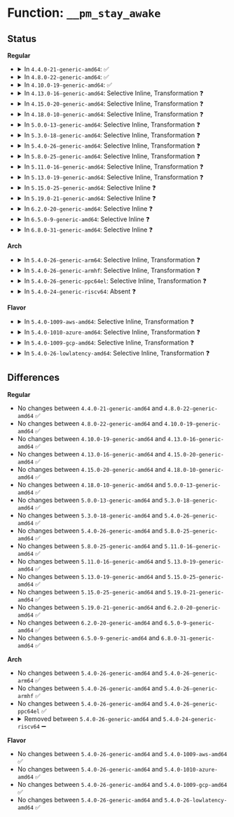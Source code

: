 # Function: <code>__pm_stay_awake</code>

## Status
<b>Regular</b>
<ul>
<li>
<details>
<summary>In <code>4.4.0-21-generic-amd64</code>: ✅</summary>

```c
void __pm_stay_awake(struct wakeup_source * ws)
```

```json
{
  "name": "__pm_stay_awake",
  "collision_type": "Unique Global",
  "inline_type": "No",
  "funcs": [
    {
      "addr": 18446744071584463760,
      "name": "__pm_stay_awake",
      "external": true,
      "loc": "drivers/base/power/wakeup.c:569",
      "file": "drivers/base/power/wakeup.c",
      "inline": "seen, unknown",
      "caller_inline": [],
      "caller_func": [
        "kernel/power/wakelock.c:pm_wake_lock",
        "fs/eventpoll.c:ep_send_events_proc",
        "fs/eventpoll.c:ep_send_events_proc",
        "fs/eventpoll.c:ep_send_events_proc",
        "fs/eventpoll.c:ep_poll_callback",
        "fs/eventpoll.c:ep_poll_callback",
        "fs/eventpoll.c:ep_scan_ready_list",
        "fs/eventpoll.c:SyS_epoll_ctl",
        "fs/eventpoll.c:SyS_epoll_ctl",
        "drivers/base/power/wakeup.c:pm_stay_awake"
      ]
    }
  ],
  "symbols": [
    {
      "addr": 18446744071584463760,
      "name": "__pm_stay_awake",
      "section": ".text",
      "bind": "STB_GLOBAL",
      "size": 81
    }
  ]
}
```
</details>
</li>
<li>
<details>
<summary>In <code>4.8.0-22-generic-amd64</code>: ✅</summary>

```c
void __pm_stay_awake(struct wakeup_source * ws)
```

```json
{
  "name": "__pm_stay_awake",
  "collision_type": "Unique Global",
  "inline_type": "No",
  "funcs": [
    {
      "addr": 18446744071584800160,
      "name": "__pm_stay_awake",
      "external": true,
      "loc": "drivers/base/power/wakeup.c:567",
      "file": "drivers/base/power/wakeup.c",
      "inline": "seen, unknown",
      "caller_inline": [],
      "caller_func": [
        "kernel/power/wakelock.c:pm_wake_lock",
        "fs/eventpoll.c:SyS_epoll_ctl",
        "fs/eventpoll.c:SyS_epoll_ctl",
        "fs/eventpoll.c:ep_send_events_proc",
        "fs/eventpoll.c:ep_send_events_proc",
        "fs/eventpoll.c:ep_send_events_proc",
        "fs/eventpoll.c:ep_poll_callback",
        "fs/eventpoll.c:ep_poll_callback",
        "drivers/base/power/wakeup.c:pm_stay_awake"
      ]
    }
  ],
  "symbols": [
    {
      "addr": 18446744071584800160,
      "name": "__pm_stay_awake",
      "section": ".text",
      "bind": "STB_GLOBAL",
      "size": 81
    }
  ]
}
```
</details>
</li>
<li>
<details>
<summary>In <code>4.10.0-19-generic-amd64</code>: ✅</summary>

```c
void __pm_stay_awake(struct wakeup_source * ws)
```

```json
{
  "name": "__pm_stay_awake",
  "collision_type": "Unique Global",
  "inline_type": "No",
  "funcs": [
    {
      "addr": 18446744071584992112,
      "name": "__pm_stay_awake",
      "external": true,
      "loc": "drivers/base/power/wakeup.c:567",
      "file": "drivers/base/power/wakeup.c",
      "inline": "seen, unknown",
      "caller_inline": [],
      "caller_func": [
        "kernel/power/wakelock.c:pm_wake_lock",
        "fs/eventpoll.c:SyS_epoll_ctl",
        "fs/eventpoll.c:SyS_epoll_ctl",
        "fs/eventpoll.c:ep_send_events_proc",
        "fs/eventpoll.c:ep_send_events_proc",
        "fs/eventpoll.c:ep_send_events_proc",
        "fs/eventpoll.c:ep_poll_callback",
        "fs/eventpoll.c:ep_poll_callback",
        "drivers/base/power/wakeup.c:pm_stay_awake"
      ]
    }
  ],
  "symbols": [
    {
      "addr": 18446744071584992112,
      "name": "__pm_stay_awake",
      "section": ".text",
      "bind": "STB_GLOBAL",
      "size": 81
    }
  ]
}
```
</details>
</li>
<li>
<details>
<summary>In <code>4.13.0-16-generic-amd64</code>: Selective Inline, Transformation ❓</summary>

```c
void __pm_stay_awake(struct wakeup_source * ws)
```

```json
{
  "name": "__pm_stay_awake",
  "collision_type": "Unique Global",
  "inline_type": "Selective",
  "funcs": [
    {
      "addr": 18446744071585078544,
      "name": "__pm_stay_awake",
      "external": true,
      "loc": "drivers/base/power/wakeup.c:567",
      "file": "drivers/base/power/wakeup.c",
      "inline": "not declared, inlined",
      "caller_inline": [],
      "caller_func": [
        "kernel/power/wakelock.c:pm_wake_lock",
        "fs/eventpoll.c:SyS_epoll_ctl",
        "fs/eventpoll.c:SyS_epoll_ctl",
        "fs/eventpoll.c:ep_send_events_proc",
        "fs/eventpoll.c:ep_send_events_proc",
        "fs/eventpoll.c:ep_send_events_proc",
        "fs/eventpoll.c:ep_poll_callback",
        "fs/eventpoll.c:ep_poll_callback"
      ]
    }
  ],
  "symbols": [
    {
      "addr": 18446744071585078544,
      "name": "__pm_stay_awake.part.12",
      "section": ".text",
      "bind": "STB_LOCAL",
      "size": 77
    },
    {
      "addr": 18446744071585078624,
      "name": "__pm_stay_awake",
      "section": ".text",
      "bind": "STB_GLOBAL",
      "size": 23
    }
  ]
}
```
</details>
</li>
<li>
<details>
<summary>In <code>4.15.0-20-generic-amd64</code>: Selective Inline, Transformation ❓</summary>

```c
void __pm_stay_awake(struct wakeup_source * ws)
```

```json
{
  "name": "__pm_stay_awake",
  "collision_type": "Unique Global",
  "inline_type": "Selective",
  "funcs": [
    {
      "addr": 18446744071585501888,
      "name": "__pm_stay_awake",
      "external": true,
      "loc": "drivers/base/power/wakeup.c:568",
      "file": "drivers/base/power/wakeup.c",
      "inline": "not declared, inlined",
      "caller_inline": [],
      "caller_func": [
        "kernel/power/wakelock.c:pm_wake_lock",
        "fs/eventpoll.c:SyS_epoll_ctl",
        "fs/eventpoll.c:SyS_epoll_ctl",
        "fs/eventpoll.c:ep_send_events_proc",
        "fs/eventpoll.c:ep_send_events_proc",
        "fs/eventpoll.c:ep_send_events_proc",
        "fs/eventpoll.c:ep_poll_callback",
        "fs/eventpoll.c:ep_poll_callback"
      ]
    }
  ],
  "symbols": [
    {
      "addr": 18446744071585501888,
      "name": "__pm_stay_awake.part.13",
      "section": ".text",
      "bind": "STB_LOCAL",
      "size": 77
    },
    {
      "addr": 18446744071585501968,
      "name": "__pm_stay_awake",
      "section": ".text",
      "bind": "STB_GLOBAL",
      "size": 23
    }
  ]
}
```
</details>
</li>
<li>
<details>
<summary>In <code>4.18.0-10-generic-amd64</code>: Selective Inline, Transformation ❓</summary>

```c
void __pm_stay_awake(struct wakeup_source * ws)
```

```json
{
  "name": "__pm_stay_awake",
  "collision_type": "Unique Global",
  "inline_type": "Selective",
  "funcs": [
    {
      "addr": 18446744071585746864,
      "name": "__pm_stay_awake",
      "external": true,
      "loc": "drivers/base/power/wakeup.c:567",
      "file": "drivers/base/power/wakeup.c",
      "inline": "not declared, inlined",
      "caller_inline": [],
      "caller_func": [
        "kernel/power/wakelock.c:pm_wake_lock",
        "fs/eventpoll.c:ep_send_events_proc",
        "fs/eventpoll.c:ep_send_events_proc",
        "fs/eventpoll.c:ep_send_events_proc",
        "fs/eventpoll.c:ep_modify",
        "fs/eventpoll.c:ep_insert",
        "fs/eventpoll.c:ep_poll_callback",
        "fs/eventpoll.c:ep_poll_callback"
      ]
    }
  ],
  "symbols": [
    {
      "addr": 18446744071585746864,
      "name": "__pm_stay_awake.part.17",
      "section": ".text",
      "bind": "STB_LOCAL",
      "size": 77
    },
    {
      "addr": 18446744071585746944,
      "name": "__pm_stay_awake",
      "section": ".text",
      "bind": "STB_GLOBAL",
      "size": 22
    }
  ]
}
```
</details>
</li>
<li>
<details>
<summary>In <code>5.0.0-13-generic-amd64</code>: Selective Inline, Transformation ❓</summary>

```c
void __pm_stay_awake(struct wakeup_source * ws)
```

```json
{
  "name": "__pm_stay_awake",
  "collision_type": "Unique Global",
  "inline_type": "Selective",
  "funcs": [
    {
      "addr": 18446744071585879632,
      "name": "__pm_stay_awake",
      "external": true,
      "loc": "drivers/base/power/wakeup.c:573",
      "file": "drivers/base/power/wakeup.c",
      "inline": "not declared, inlined",
      "caller_inline": [],
      "caller_func": [
        "kernel/power/wakelock.c:pm_wake_lock",
        "fs/eventpoll.c:ep_send_events_proc",
        "fs/eventpoll.c:ep_send_events_proc",
        "fs/eventpoll.c:ep_send_events_proc",
        "fs/eventpoll.c:ep_modify",
        "fs/eventpoll.c:ep_insert",
        "fs/eventpoll.c:ep_poll_callback",
        "fs/eventpoll.c:ep_poll_callback"
      ]
    }
  ],
  "symbols": [
    {
      "addr": 18446744071585879632,
      "name": "__pm_stay_awake.part.17",
      "section": ".text",
      "bind": "STB_LOCAL",
      "size": 77
    },
    {
      "addr": 18446744071585879712,
      "name": "__pm_stay_awake",
      "section": ".text",
      "bind": "STB_GLOBAL",
      "size": 22
    }
  ]
}
```
</details>
</li>
<li>
<details>
<summary>In <code>5.3.0-18-generic-amd64</code>: Selective Inline, Transformation ❓</summary>

```c
void __pm_stay_awake(struct wakeup_source * ws)
```

```json
{
  "name": "__pm_stay_awake",
  "collision_type": "Unique Global",
  "inline_type": "Selective",
  "funcs": [
    {
      "addr": 18446744071586116080,
      "name": "__pm_stay_awake",
      "external": true,
      "loc": "drivers/base/power/wakeup.c:557",
      "file": "drivers/base/power/wakeup.c",
      "inline": "not declared, inlined",
      "caller_inline": [],
      "caller_func": [
        "kernel/power/wakelock.c:pm_wake_lock",
        "fs/eventpoll.c:__ia32_sys_epoll_ctl",
        "fs/eventpoll.c:__x64_sys_epoll_ctl",
        "fs/eventpoll.c:ep_send_events_proc",
        "fs/eventpoll.c:ep_send_events_proc",
        "fs/eventpoll.c:ep_send_events_proc",
        "fs/eventpoll.c:ep_insert",
        "fs/eventpoll.c:ep_poll_callback",
        "fs/eventpoll.c:ep_poll_callback"
      ]
    }
  ],
  "symbols": [
    {
      "addr": 18446744071586116080,
      "name": "__pm_stay_awake.part.0",
      "section": ".text",
      "bind": "STB_LOCAL",
      "size": 77
    },
    {
      "addr": 18446744071586116160,
      "name": "__pm_stay_awake",
      "section": ".text",
      "bind": "STB_GLOBAL",
      "size": 22
    }
  ]
}
```
</details>
</li>
<li>
<details>
<summary>In <code>5.4.0-26-generic-amd64</code>: Selective Inline, Transformation ❓</summary>

```c
void __pm_stay_awake(struct wakeup_source * ws)
```

```json
{
  "name": "__pm_stay_awake",
  "collision_type": "Unique Global",
  "inline_type": "Selective",
  "funcs": [
    {
      "addr": 18446744071586263888,
      "name": "__pm_stay_awake",
      "external": true,
      "loc": "drivers/base/power/wakeup.c:577",
      "file": "drivers/base/power/wakeup.c",
      "inline": "not declared, inlined",
      "caller_inline": [],
      "caller_func": [
        "kernel/power/wakelock.c:pm_wake_lock",
        "fs/eventpoll.c:__ia32_sys_epoll_ctl",
        "fs/eventpoll.c:__x64_sys_epoll_ctl",
        "fs/eventpoll.c:ep_send_events_proc",
        "fs/eventpoll.c:ep_send_events_proc",
        "fs/eventpoll.c:ep_send_events_proc",
        "fs/eventpoll.c:ep_insert",
        "fs/eventpoll.c:ep_poll_callback",
        "fs/eventpoll.c:ep_poll_callback"
      ]
    }
  ],
  "symbols": [
    {
      "addr": 18446744071586263888,
      "name": "__pm_stay_awake.part.0",
      "section": ".text",
      "bind": "STB_LOCAL",
      "size": 77
    },
    {
      "addr": 18446744071586263968,
      "name": "__pm_stay_awake",
      "section": ".text",
      "bind": "STB_GLOBAL",
      "size": 22
    }
  ]
}
```
</details>
</li>
<li>
<details>
<summary>In <code>5.8.0-25-generic-amd64</code>: Selective Inline, Transformation ❓</summary>

```c
void __pm_stay_awake(struct wakeup_source * ws)
```

```json
{
  "name": "__pm_stay_awake",
  "collision_type": "Unique Global",
  "inline_type": "Selective",
  "funcs": [
    {
      "addr": 18446744071587033392,
      "name": "__pm_stay_awake",
      "external": true,
      "loc": "drivers/base/power/wakeup.c:636",
      "file": "drivers/base/power/wakeup.c",
      "inline": "not declared, inlined",
      "caller_inline": [],
      "caller_func": [
        "kernel/power/wakelock.c:pm_wake_lock",
        "fs/eventpoll.c:ep_send_events_proc",
        "fs/eventpoll.c:ep_send_events_proc",
        "fs/eventpoll.c:ep_send_events_proc",
        "fs/eventpoll.c:ep_modify",
        "fs/eventpoll.c:ep_insert",
        "fs/eventpoll.c:ep_poll_callback"
      ]
    }
  ],
  "symbols": [
    {
      "addr": 18446744071587033392,
      "name": "__pm_stay_awake.part.0",
      "section": ".text",
      "bind": "STB_LOCAL",
      "size": 111
    },
    {
      "addr": 18446744071587033504,
      "name": "__pm_stay_awake",
      "section": ".text",
      "bind": "STB_GLOBAL",
      "size": 22
    }
  ]
}
```
</details>
</li>
<li>
<details>
<summary>In <code>5.11.0-16-generic-amd64</code>: Selective Inline, Transformation ❓</summary>

```c
void __pm_stay_awake(struct wakeup_source * ws)
```

```json
{
  "name": "__pm_stay_awake",
  "collision_type": "Unique Global",
  "inline_type": "Selective",
  "funcs": [
    {
      "addr": 18446744071587116848,
      "name": "__pm_stay_awake",
      "external": true,
      "loc": "drivers/base/power/wakeup.c:636",
      "file": "drivers/base/power/wakeup.c",
      "inline": "not declared, inlined",
      "caller_inline": [],
      "caller_func": [
        "kernel/power/wakelock.c:pm_wake_lock",
        "fs/eventpoll.c:ep_send_events",
        "fs/eventpoll.c:ep_send_events",
        "fs/eventpoll.c:ep_send_events",
        "fs/eventpoll.c:ep_modify",
        "fs/eventpoll.c:ep_insert",
        "fs/eventpoll.c:ep_poll_callback",
        "fs/eventpoll.c:ep_done_scan"
      ]
    }
  ],
  "symbols": [
    {
      "addr": 18446744071587116848,
      "name": "__pm_stay_awake.part.0",
      "section": ".text",
      "bind": "STB_LOCAL",
      "size": 111
    },
    {
      "addr": 18446744071587116960,
      "name": "__pm_stay_awake",
      "section": ".text",
      "bind": "STB_GLOBAL",
      "size": 22
    }
  ]
}
```
</details>
</li>
<li>
<details>
<summary>In <code>5.13.0-19-generic-amd64</code>: Selective Inline, Transformation ❓</summary>

```c
void __pm_stay_awake(struct wakeup_source * ws)
```

```json
{
  "name": "__pm_stay_awake",
  "collision_type": "Unique Global",
  "inline_type": "Selective",
  "funcs": [
    {
      "addr": 18446744071587002608,
      "name": "__pm_stay_awake",
      "external": true,
      "loc": "drivers/base/power/wakeup.c:637",
      "file": "drivers/base/power/wakeup.c",
      "inline": "not declared, inlined",
      "caller_inline": [],
      "caller_func": [
        "kernel/power/wakelock.c:pm_wake_lock",
        "fs/eventpoll.c:do_epoll_ctl",
        "fs/eventpoll.c:ep_send_events",
        "fs/eventpoll.c:ep_send_events",
        "fs/eventpoll.c:ep_send_events",
        "fs/eventpoll.c:ep_insert",
        "fs/eventpoll.c:ep_poll_callback",
        "fs/eventpoll.c:ep_done_scan"
      ]
    }
  ],
  "symbols": [
    {
      "addr": 18446744071587002608,
      "name": "__pm_stay_awake.part.0",
      "section": ".text",
      "bind": "STB_LOCAL",
      "size": 111
    },
    {
      "addr": 18446744071587002720,
      "name": "__pm_stay_awake",
      "section": ".text",
      "bind": "STB_GLOBAL",
      "size": 22
    }
  ]
}
```
</details>
</li>
<li>
<details>
<summary>In <code>5.15.0-25-generic-amd64</code>: Selective Inline ❓</summary>

```c
void __pm_stay_awake(struct wakeup_source * ws)
```

```json
{
  "name": "__pm_stay_awake",
  "collision_type": "Unique Global",
  "inline_type": "Selective",
  "funcs": [
    {
      "addr": 18446744071587569011,
      "name": "__pm_stay_awake",
      "external": true,
      "loc": "drivers/base/power/wakeup.c:638",
      "file": "drivers/base/power/wakeup.c",
      "inline": "not declared, inlined",
      "caller_inline": [],
      "caller_func": [
        "kernel/power/wakelock.c:pm_wake_lock",
        "fs/eventpoll.c:do_epoll_ctl",
        "fs/eventpoll.c:ep_send_events",
        "fs/eventpoll.c:ep_send_events",
        "fs/eventpoll.c:ep_send_events",
        "fs/eventpoll.c:ep_insert",
        "fs/eventpoll.c:ep_poll_callback",
        "fs/eventpoll.c:ep_done_scan"
      ]
    }
  ],
  "symbols": [
    {
      "addr": 18446744071587569456,
      "name": "__pm_stay_awake",
      "section": ".text",
      "bind": "STB_GLOBAL",
      "size": 83
    }
  ]
}
```
</details>
</li>
<li>
<details>
<summary>In <code>5.19.0-21-generic-amd64</code>: Selective Inline ❓</summary>

```c
void __pm_stay_awake(struct wakeup_source * ws)
```

```json
{
  "name": "__pm_stay_awake",
  "collision_type": "Unique Global",
  "inline_type": "Selective",
  "funcs": [
    {
      "addr": 18446744071588904279,
      "name": "__pm_stay_awake",
      "external": true,
      "loc": "drivers/base/power/wakeup.c:638",
      "file": "drivers/base/power/wakeup.c",
      "inline": "not declared, inlined",
      "caller_inline": [],
      "caller_func": [
        "kernel/power/wakelock.c:pm_wake_lock",
        "fs/eventpoll.c:do_epoll_ctl",
        "fs/eventpoll.c:ep_send_events",
        "fs/eventpoll.c:ep_send_events",
        "fs/eventpoll.c:ep_send_events",
        "fs/eventpoll.c:ep_insert",
        "fs/eventpoll.c:ep_poll_callback",
        "fs/eventpoll.c:ep_done_scan"
      ]
    }
  ],
  "symbols": [
    {
      "addr": 18446744071588904768,
      "name": "__pm_stay_awake",
      "section": ".text",
      "bind": "STB_GLOBAL",
      "size": 103
    }
  ]
}
```
</details>
</li>
<li>
<details>
<summary>In <code>6.2.0-20-generic-amd64</code>: Selective Inline ❓</summary>

```c
void __pm_stay_awake(struct wakeup_source * ws)
```

```json
{
  "name": "__pm_stay_awake",
  "collision_type": "Unique Global",
  "inline_type": "Selective",
  "funcs": [
    {
      "addr": 18446744071590415943,
      "name": "__pm_stay_awake",
      "external": true,
      "loc": "drivers/base/power/wakeup.c:608",
      "file": "drivers/base/power/wakeup.c",
      "inline": "not declared, inlined",
      "caller_inline": [],
      "caller_func": [
        "kernel/power/wakelock.c:pm_wake_lock",
        "fs/eventpoll.c:do_epoll_ctl",
        "fs/eventpoll.c:ep_send_events",
        "fs/eventpoll.c:ep_send_events",
        "fs/eventpoll.c:ep_send_events",
        "fs/eventpoll.c:ep_insert",
        "fs/eventpoll.c:ep_poll_callback",
        "fs/eventpoll.c:ep_done_scan"
      ]
    }
  ],
  "symbols": [
    {
      "addr": 18446744071590416496,
      "name": "__pm_stay_awake",
      "section": ".text",
      "bind": "STB_GLOBAL",
      "size": 103
    }
  ]
}
```
</details>
</li>
<li>
<details>
<summary>In <code>6.5.0-9-generic-amd64</code>: Selective Inline ❓</summary>

```c
void __pm_stay_awake(struct wakeup_source * ws)
```

```json
{
  "name": "__pm_stay_awake",
  "collision_type": "Unique Global",
  "inline_type": "Selective",
  "funcs": [
    {
      "addr": 18446744071590735463,
      "name": "__pm_stay_awake",
      "external": true,
      "loc": "drivers/base/power/wakeup.c:603",
      "file": "drivers/base/power/wakeup.c",
      "inline": "not declared, inlined",
      "caller_inline": [],
      "caller_func": [
        "kernel/power/wakelock.c:pm_wake_lock",
        "fs/eventpoll.c:do_epoll_ctl",
        "fs/eventpoll.c:ep_send_events",
        "fs/eventpoll.c:ep_send_events",
        "fs/eventpoll.c:ep_send_events",
        "fs/eventpoll.c:ep_insert",
        "fs/eventpoll.c:ep_poll_callback",
        "fs/eventpoll.c:ep_done_scan"
      ]
    }
  ],
  "symbols": [
    {
      "addr": 18446744071590736016,
      "name": "__pm_stay_awake",
      "section": ".text",
      "bind": "STB_GLOBAL",
      "size": 103
    }
  ]
}
```
</details>
</li>
<li>
<details>
<summary>In <code>6.8.0-31-generic-amd64</code>: Selective Inline ❓</summary>

```c
void __pm_stay_awake(struct wakeup_source * ws)
```

```json
{
  "name": "__pm_stay_awake",
  "collision_type": "Unique Global",
  "inline_type": "Selective",
  "funcs": [
    {
      "addr": 18446744071591097431,
      "name": "__pm_stay_awake",
      "external": true,
      "loc": "drivers/base/power/wakeup.c:603",
      "file": "drivers/base/power/wakeup.c",
      "inline": "not declared, inlined",
      "caller_inline": [],
      "caller_func": [
        "kernel/power/wakelock.c:pm_wake_lock",
        "fs/eventpoll.c:do_epoll_ctl",
        "fs/eventpoll.c:ep_send_events",
        "fs/eventpoll.c:ep_send_events",
        "fs/eventpoll.c:ep_send_events",
        "fs/eventpoll.c:ep_insert",
        "fs/eventpoll.c:ep_poll_callback",
        "fs/eventpoll.c:ep_done_scan"
      ]
    }
  ],
  "symbols": [
    {
      "addr": 18446744071591097984,
      "name": "__pm_stay_awake",
      "section": ".text",
      "bind": "STB_GLOBAL",
      "size": 103
    }
  ]
}
```
</details>
</li>
</ul>
<b>Arch</b>
<ul>
<li>
<details>
<summary>In <code>5.4.0-26-generic-arm64</code>: Selective Inline, Transformation ❓</summary>

```c
void __pm_stay_awake(struct wakeup_source * ws)
```

```json
{
  "name": "__pm_stay_awake",
  "collision_type": "Unique Global",
  "inline_type": "Selective",
  "funcs": [
    {
      "addr": 18446603336499085872,
      "name": "__pm_stay_awake",
      "external": true,
      "loc": "drivers/base/power/wakeup.c:577",
      "file": "drivers/base/power/wakeup.c",
      "inline": "not declared, inlined",
      "caller_inline": [],
      "caller_func": [
        "kernel/power/wakelock.c:pm_wake_lock",
        "fs/eventpoll.c:__do_sys_epoll_ctl",
        "fs/eventpoll.c:ep_send_events_proc",
        "fs/eventpoll.c:ep_send_events_proc",
        "fs/eventpoll.c:ep_send_events_proc",
        "fs/eventpoll.c:ep_poll_callback",
        "fs/eventpoll.c:ep_poll_callback"
      ]
    }
  ],
  "symbols": [
    {
      "addr": 18446603336499085872,
      "name": "__pm_stay_awake.part.0",
      "section": ".text",
      "bind": "STB_LOCAL",
      "size": 180
    },
    {
      "addr": 18446603336499086056,
      "name": "__pm_stay_awake",
      "section": ".text",
      "bind": "STB_GLOBAL",
      "size": 48
    }
  ]
}
```
</details>
</li>
<li>
<details>
<summary>In <code>5.4.0-26-generic-armhf</code>: Selective Inline, Transformation ❓</summary>

```c
void __pm_stay_awake(struct wakeup_source * ws)
```

```json
{
  "name": "__pm_stay_awake",
  "collision_type": "Unique Global",
  "inline_type": "Selective",
  "funcs": [
    {
      "addr": 3231638368,
      "name": "__pm_stay_awake",
      "external": true,
      "loc": "drivers/base/power/wakeup.c:577",
      "file": "drivers/base/power/wakeup.c",
      "inline": "not declared, inlined",
      "caller_inline": [],
      "caller_func": [
        "kernel/power/wakelock.c:pm_wake_lock",
        "fs/eventpoll.c:__do_sys_epoll_ctl",
        "fs/eventpoll.c:ep_send_events_proc",
        "fs/eventpoll.c:ep_send_events_proc",
        "fs/eventpoll.c:ep_send_events_proc",
        "fs/eventpoll.c:ep_insert",
        "fs/eventpoll.c:ep_poll_callback",
        "fs/eventpoll.c:ep_poll_callback"
      ]
    }
  ],
  "symbols": [
    {
      "addr": 3231638368,
      "name": "__pm_stay_awake.part.0",
      "section": ".text",
      "bind": "STB_LOCAL",
      "size": 84
    },
    {
      "addr": 3231638452,
      "name": "__pm_stay_awake",
      "section": ".text",
      "bind": "STB_GLOBAL",
      "size": 36
    }
  ]
}
```
</details>
</li>
<li>
<details>
<summary>In <code>5.4.0-26-generic-ppc64el</code>: Selective Inline, Transformation ❓</summary>

```c
void __pm_stay_awake(struct wakeup_source * ws)
```

```json
{
  "name": "__pm_stay_awake",
  "collision_type": "Unique Global",
  "inline_type": "Selective",
  "funcs": [
    {
      "addr": 13835058055292267504,
      "name": "__pm_stay_awake",
      "external": true,
      "loc": "drivers/base/power/wakeup.c:577",
      "file": "drivers/base/power/wakeup.c",
      "inline": "not declared, inlined",
      "caller_inline": [],
      "caller_func": [
        "kernel/power/wakelock.c:pm_wake_lock",
        "fs/eventpoll.c:__se_sys_epoll_ctl",
        "fs/eventpoll.c:ep_send_events_proc",
        "fs/eventpoll.c:ep_send_events_proc",
        "fs/eventpoll.c:ep_send_events_proc",
        "fs/eventpoll.c:ep_poll_callback",
        "fs/eventpoll.c:ep_poll_callback"
      ]
    }
  ],
  "symbols": [
    {
      "addr": 13835058055292267504,
      "name": "__pm_stay_awake.part.0",
      "section": ".text",
      "bind": "STB_LOCAL",
      "size": 140
    },
    {
      "addr": 13835058055292267648,
      "name": "__pm_stay_awake",
      "section": ".text",
      "bind": "STB_GLOBAL",
      "size": 28
    }
  ]
}
```
</details>
</li>
<li>
<details>
<summary>In <code>5.4.0-24-generic-riscv64</code>: Absent ❓</summary>

```json
{
  "name": "__pm_stay_awake",
  "collision_type": "Unique Static",
  "inline_type": "Full",
  "funcs": [
    {
      "addr": 0,
      "name": "__pm_stay_awake",
      "external": false,
      "loc": "include/linux/pm_wakeup.h:170",
      "file": "fs/eventpoll.c",
      "inline": "declared, inlined",
      "caller_inline": [],
      "caller_func": []
    }
  ],
  "symbols": []
}
```
</details>
</li>
</ul>
<b>Flavor</b>
<ul>
<li>
<details>
<summary>In <code>5.4.0-1009-aws-amd64</code>: Selective Inline, Transformation ❓</summary>

```c
void __pm_stay_awake(struct wakeup_source * ws)
```

```json
{
  "name": "__pm_stay_awake",
  "collision_type": "Unique Global",
  "inline_type": "Selective",
  "funcs": [
    {
      "addr": 18446744071586027200,
      "name": "__pm_stay_awake",
      "external": true,
      "loc": "drivers/base/power/wakeup.c:577",
      "file": "drivers/base/power/wakeup.c",
      "inline": "not declared, inlined",
      "caller_inline": [],
      "caller_func": [
        "kernel/power/wakelock.c:pm_wake_lock",
        "fs/eventpoll.c:__ia32_sys_epoll_ctl",
        "fs/eventpoll.c:__x64_sys_epoll_ctl",
        "fs/eventpoll.c:ep_send_events_proc",
        "fs/eventpoll.c:ep_send_events_proc",
        "fs/eventpoll.c:ep_send_events_proc",
        "fs/eventpoll.c:ep_insert",
        "fs/eventpoll.c:ep_poll_callback",
        "fs/eventpoll.c:ep_poll_callback"
      ]
    }
  ],
  "symbols": [
    {
      "addr": 18446744071586027200,
      "name": "__pm_stay_awake.part.0",
      "section": ".text",
      "bind": "STB_LOCAL",
      "size": 77
    },
    {
      "addr": 18446744071586027280,
      "name": "__pm_stay_awake",
      "section": ".text",
      "bind": "STB_GLOBAL",
      "size": 22
    }
  ]
}
```
</details>
</li>
<li>
<details>
<summary>In <code>5.4.0-1010-azure-amd64</code>: Selective Inline, Transformation ❓</summary>

```c
void __pm_stay_awake(struct wakeup_source * ws)
```

```json
{
  "name": "__pm_stay_awake",
  "collision_type": "Unique Global",
  "inline_type": "Selective",
  "funcs": [
    {
      "addr": 18446744071585873168,
      "name": "__pm_stay_awake",
      "external": true,
      "loc": "drivers/base/power/wakeup.c:577",
      "file": "drivers/base/power/wakeup.c",
      "inline": "not declared, inlined",
      "caller_inline": [],
      "caller_func": [
        "kernel/power/wakelock.c:pm_wake_lock",
        "fs/eventpoll.c:__ia32_sys_epoll_ctl",
        "fs/eventpoll.c:__x64_sys_epoll_ctl",
        "fs/eventpoll.c:ep_send_events_proc",
        "fs/eventpoll.c:ep_send_events_proc",
        "fs/eventpoll.c:ep_send_events_proc",
        "fs/eventpoll.c:ep_insert",
        "fs/eventpoll.c:ep_poll_callback",
        "fs/eventpoll.c:ep_poll_callback"
      ]
    }
  ],
  "symbols": [
    {
      "addr": 18446744071585873168,
      "name": "__pm_stay_awake.part.0",
      "section": ".text",
      "bind": "STB_LOCAL",
      "size": 77
    },
    {
      "addr": 18446744071585873248,
      "name": "__pm_stay_awake",
      "section": ".text",
      "bind": "STB_GLOBAL",
      "size": 22
    }
  ]
}
```
</details>
</li>
<li>
<details>
<summary>In <code>5.4.0-1009-gcp-amd64</code>: Selective Inline, Transformation ❓</summary>

```c
void __pm_stay_awake(struct wakeup_source * ws)
```

```json
{
  "name": "__pm_stay_awake",
  "collision_type": "Unique Global",
  "inline_type": "Selective",
  "funcs": [
    {
      "addr": 18446744071586213904,
      "name": "__pm_stay_awake",
      "external": true,
      "loc": "drivers/base/power/wakeup.c:577",
      "file": "drivers/base/power/wakeup.c",
      "inline": "not declared, inlined",
      "caller_inline": [],
      "caller_func": [
        "kernel/power/wakelock.c:pm_wake_lock",
        "fs/eventpoll.c:__ia32_sys_epoll_ctl",
        "fs/eventpoll.c:__x64_sys_epoll_ctl",
        "fs/eventpoll.c:ep_send_events_proc",
        "fs/eventpoll.c:ep_send_events_proc",
        "fs/eventpoll.c:ep_send_events_proc",
        "fs/eventpoll.c:ep_insert",
        "fs/eventpoll.c:ep_poll_callback",
        "fs/eventpoll.c:ep_poll_callback"
      ]
    }
  ],
  "symbols": [
    {
      "addr": 18446744071586213904,
      "name": "__pm_stay_awake.part.0",
      "section": ".text",
      "bind": "STB_LOCAL",
      "size": 77
    },
    {
      "addr": 18446744071586213984,
      "name": "__pm_stay_awake",
      "section": ".text",
      "bind": "STB_GLOBAL",
      "size": 22
    }
  ]
}
```
</details>
</li>
<li>
<details>
<summary>In <code>5.4.0-26-lowlatency-amd64</code>: Selective Inline, Transformation ❓</summary>

```c
void __pm_stay_awake(struct wakeup_source * ws)
```

```json
{
  "name": "__pm_stay_awake",
  "collision_type": "Unique Global",
  "inline_type": "Selective",
  "funcs": [
    {
      "addr": 18446744071586323040,
      "name": "__pm_stay_awake",
      "external": true,
      "loc": "drivers/base/power/wakeup.c:577",
      "file": "drivers/base/power/wakeup.c",
      "inline": "not declared, inlined",
      "caller_inline": [],
      "caller_func": [
        "kernel/power/wakelock.c:pm_wake_lock",
        "fs/eventpoll.c:__ia32_sys_epoll_ctl",
        "fs/eventpoll.c:__ia32_sys_epoll_ctl",
        "fs/eventpoll.c:__x64_sys_epoll_ctl",
        "fs/eventpoll.c:__x64_sys_epoll_ctl",
        "fs/eventpoll.c:ep_send_events_proc",
        "fs/eventpoll.c:ep_send_events_proc",
        "fs/eventpoll.c:ep_send_events_proc",
        "fs/eventpoll.c:ep_poll_callback",
        "fs/eventpoll.c:ep_poll_callback"
      ]
    }
  ],
  "symbols": [
    {
      "addr": 18446744071586323040,
      "name": "__pm_stay_awake.part.0",
      "section": ".text",
      "bind": "STB_LOCAL",
      "size": 77
    },
    {
      "addr": 18446744071586323120,
      "name": "__pm_stay_awake",
      "section": ".text",
      "bind": "STB_GLOBAL",
      "size": 22
    }
  ]
}
```
</details>
</li>
</ul>

## Differences
<b>Regular</b>
<ul>
<li>
No changes between <code>4.4.0-21-generic-amd64</code> and <code>4.8.0-22-generic-amd64</code> ✅
</li>
<li>
No changes between <code>4.8.0-22-generic-amd64</code> and <code>4.10.0-19-generic-amd64</code> ✅
</li>
<li>
No changes between <code>4.10.0-19-generic-amd64</code> and <code>4.13.0-16-generic-amd64</code> ✅
</li>
<li>
No changes between <code>4.13.0-16-generic-amd64</code> and <code>4.15.0-20-generic-amd64</code> ✅
</li>
<li>
No changes between <code>4.15.0-20-generic-amd64</code> and <code>4.18.0-10-generic-amd64</code> ✅
</li>
<li>
No changes between <code>4.18.0-10-generic-amd64</code> and <code>5.0.0-13-generic-amd64</code> ✅
</li>
<li>
No changes between <code>5.0.0-13-generic-amd64</code> and <code>5.3.0-18-generic-amd64</code> ✅
</li>
<li>
No changes between <code>5.3.0-18-generic-amd64</code> and <code>5.4.0-26-generic-amd64</code> ✅
</li>
<li>
No changes between <code>5.4.0-26-generic-amd64</code> and <code>5.8.0-25-generic-amd64</code> ✅
</li>
<li>
No changes between <code>5.8.0-25-generic-amd64</code> and <code>5.11.0-16-generic-amd64</code> ✅
</li>
<li>
No changes between <code>5.11.0-16-generic-amd64</code> and <code>5.13.0-19-generic-amd64</code> ✅
</li>
<li>
No changes between <code>5.13.0-19-generic-amd64</code> and <code>5.15.0-25-generic-amd64</code> ✅
</li>
<li>
No changes between <code>5.15.0-25-generic-amd64</code> and <code>5.19.0-21-generic-amd64</code> ✅
</li>
<li>
No changes between <code>5.19.0-21-generic-amd64</code> and <code>6.2.0-20-generic-amd64</code> ✅
</li>
<li>
No changes between <code>6.2.0-20-generic-amd64</code> and <code>6.5.0-9-generic-amd64</code> ✅
</li>
<li>
No changes between <code>6.5.0-9-generic-amd64</code> and <code>6.8.0-31-generic-amd64</code> ✅
</li>
</ul>
<b>Arch</b>
<ul>
<li>
No changes between <code>5.4.0-26-generic-amd64</code> and <code>5.4.0-26-generic-arm64</code> ✅
</li>
<li>
No changes between <code>5.4.0-26-generic-amd64</code> and <code>5.4.0-26-generic-armhf</code> ✅
</li>
<li>
No changes between <code>5.4.0-26-generic-amd64</code> and <code>5.4.0-26-generic-ppc64el</code> ✅
</li>
<li>
<details>
<summary>Removed between <code>5.4.0-26-generic-amd64</code> and <code>5.4.0-24-generic-riscv64</code> ➖</summary>

```c
void __pm_stay_awake(struct wakeup_source * ws)
```
</details>
</li>
</ul>
<b>Flavor</b>
<ul>
<li>
No changes between <code>5.4.0-26-generic-amd64</code> and <code>5.4.0-1009-aws-amd64</code> ✅
</li>
<li>
No changes between <code>5.4.0-26-generic-amd64</code> and <code>5.4.0-1010-azure-amd64</code> ✅
</li>
<li>
No changes between <code>5.4.0-26-generic-amd64</code> and <code>5.4.0-1009-gcp-amd64</code> ✅
</li>
<li>
No changes between <code>5.4.0-26-generic-amd64</code> and <code>5.4.0-26-lowlatency-amd64</code> ✅
</li>
</ul>
